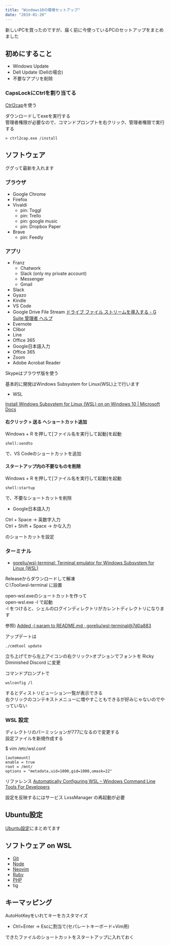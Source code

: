 ```yaml
---
title: "Windows10の環境セットアップ"
date: "2019-01-20"
---
```


新しいPCを買ったのですが、届く前に今使っているPCのセットアップをまとめました  

## 初めにすること

- Windows Update
- Dell Update (Dellの場合)
- 不要なアプリを削除

### CapsLockにCtrlを割り当てる

[Ctrl2cap](https://technet.microsoft.com/en-us/sysinternals/bb897578.aspx)を使う  

ダウンロードしてexeを実行する  
管理者権限が必要なので、コマンドプロンプトを右クリック、管理者権限で実行する  

```
> ctrl2cap.exe /install
```

## ソフトウェア

ググって最新を入れます  

### ブラウザ

- Google Chrome
- Firefox
- Vivaldi
  - pin: Toggl
  - pin: Trello
  - pin: google music
  - pin: Dropbox Paper
- Brave
  - pin: Feedly

### アプリ

- Franz
  - Chatwork
  - Slack (only my private account)
  - Messenger
  - Gmail
- Slack
- Gyazo
- Kindle
- VS Code
- Google Drive File Stream [ドライブ ファイル ストリームを導入する \- G Suite 管理者 ヘルプ](https://support.google.com/a/answer/7491144)
- Evernote
- Clibor
- Line
- Office 365
- Google日本語入力
- Office 365
- Zoom
- Adobe Acrobat Reader

Skypeはブラウザ版を使う  

基本的に開発はWindows Subsystem for Linux(WSL)上で行います  

- WSL

[Install Windows Subsystem for Linux (WSL) on on Windows 10 | Microsoft Docs](https://docs.microsoft.com/en-us/windows/wsl/install-win10)

#### 右クリック > 送る へショートカット追加

Windows + R を押して[ファイル名を実行して起動]を起動  

```
shell:sendto
```

で、VS Codeのショートカットを追加  

#### スタートアップ内の不要なものを削除

Windows + R を押して[ファイル名を実行して起動]を起動  

```
shell:startup
```

で、不要なショートカットを削除

- Google日本語入力

Ctrl + Space -> 英数字入力  
Ctrl + Shift + Space -> かな入力  

のショートカットを設定

### ターミナル

- [goreliu/wsl\-terminal: Terminal emulator for Windows Subsystem for Linux \(WSL\)](https://github.com/goreliu/wsl-terminal)

Releaseからダウンロードして解凍  
C:\Tool\wsl-terminal に設置  

open-wsl.exeのショートカットを作って  
open-wsl.exe -l で起動  
-l をつけると、シェルのログインディレクトリがカレントディレクトリになります  

参照) [Added \-l param to README\.md · goreliu/wsl\-terminal@7d0a883](https://github.com/goreliu/wsl-terminal/commit/7d0a8832acf00f0678063c4fddd83ecd35102e5e)

アップデートは  

```
./cmdtool update
```

立ち上げてから左上アイコンの右クリック>オプションでフォントを Ricky Diminished Discord に変更

コマンドプロンプトで

```
wslconfig /l
```

するとディストリビューション一覧が表示できる  
右クリックのコンテキストメニューに増やすこともできるが好みじゃないのでやっていない  

### WSL 設定

ディレクトリのパーミッションが777になるので変更する  
設定ファイルを新規作成する  

$ vim /etc/wsl.conf

```
[automount]
enable = true
root = /mnt/
options = "metadata,uid=1000,gid=1000,umask=22"
```

リファレンス [Automatically Configuring WSL – Windows Command Line Tools For Developers](https://blogs.msdn.microsoft.com/commandline/2018/02/07/automatically-configuring-wsl/)

設定を反映するにはサービス LxssManager の再起動が必要  

## Ubuntu設定

[Ubuntu設定](/ubuntu)にまとめてます


## ソフトウェア on WSL

- [Git](/git)
- [Node](node-install)
- [Neovim](/neovim)
- [Ruby](/ruby-install)
- [PHP](/php-install)
- tig

## キーマッピング

AutoHotKeyをいれてキーをカスタマイズ

- Ctrl+Enter -> Escに割当て(セパレートキーボード+Vim用)

できたファイルのショートカットをスタートアップに入れておく
